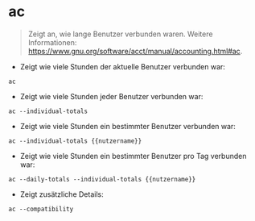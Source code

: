 # ac

> Zeigt an, wie lange Benutzer verbunden waren.
> Weitere Informationen: <https://www.gnu.org/software/acct/manual/accounting.html#ac>.

- Zeigt wie viele Stunden der aktuelle Benutzer verbunden war:

`ac`

- Zeigt wie viele Stunden jeder Benutzer verbunden war:

`ac --individual-totals`

- Zeigt wie viele Stunden ein bestimmter Benutzer verbunden war:

`ac --individual-totals {{nutzername}}`

- Zeigt wie viele Stunden ein bestimmter Benutzer pro Tag verbunden war:

`ac --daily-totals --individual-totals {{nutzername}}`

- Zeigt zusätzliche Details:

`ac --compatibility`
